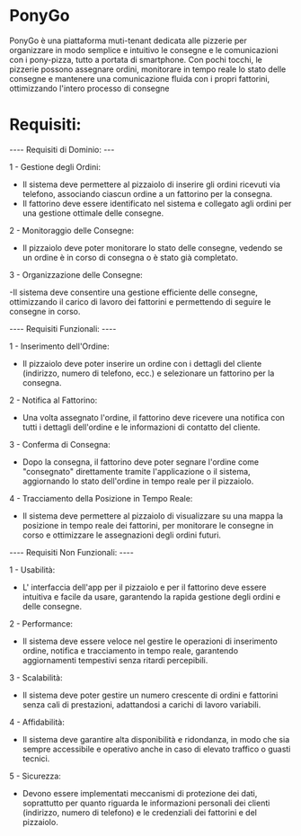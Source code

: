 # PonyGo
PonyGo è una piattaforma muti-tenant dedicata alle pizzerie per organizzare 
in modo semplice e intuitivo le consegne e le comunicazioni con i pony-pizza,
tutto a portata di smartphone. Con pochi tocchi, le pizzerie possono assegnare 
ordini, monitorare in tempo reale lo stato delle consegne e mantenere una 
comunicazione fluida con i propri fattorini, ottimizzando l'intero processo di consegne
# Requisiti:

---- Requisiti di Dominio: ---

 1 - Gestione degli Ordini:

- Il sistema deve permettere al pizzaiolo di inserire gli ordini ricevuti via telefono, associando ciascun ordine a un fattorino per la consegna.
- Il fattorino deve essere identificato nel sistema e collegato agli ordini per una gestione ottimale delle consegne.

2 - Monitoraggio delle Consegne:

- Il pizzaiolo deve poter monitorare lo stato delle consegne, vedendo se un ordine è in corso di consegna o è stato già completato.

3 - Organizzazione delle Consegne:

-Il sistema deve consentire una gestione efficiente delle consegne, ottimizzando il carico di lavoro dei fattorini e permettendo di seguire le consegne in corso.

---- Requisiti Funzionali: ----

 1 - Inserimento dell'Ordine:

- Il pizzaiolo deve poter inserire un ordine con i dettagli del cliente (indirizzo, numero di telefono, ecc.) e selezionare un fattorino per la consegna.

 2 - Notifica al Fattorino:

- Una volta assegnato l'ordine, il fattorino deve ricevere una notifica con tutti i dettagli dell'ordine e le informazioni di contatto del cliente.

 3 - Conferma di Consegna:

- Dopo la consegna, il fattorino deve poter segnare l'ordine come "consegnato" direttamente tramite l'applicazione o il sistema, aggiornando lo stato dell'ordine in tempo reale per il pizzaiolo.

 4 - Tracciamento della Posizione in Tempo Reale:

- Il sistema deve permettere al pizzaiolo di visualizzare su una mappa la posizione in tempo reale dei fattorini, per monitorare le consegne in corso e ottimizzare le assegnazioni degli ordini futuri.

---- Requisiti Non Funzionali: ----

 1 - Usabilità:

- L' interfaccia dell'app per il pizzaiolo e per il fattorino deve essere intuitiva e facile da usare, garantendo la rapida gestione degli ordini e delle consegne.

 2 - Performance:

- Il sistema deve essere veloce nel gestire le operazioni di inserimento ordine, notifica e tracciamento in tempo reale, garantendo aggiornamenti tempestivi senza ritardi percepibili.

3 - Scalabilità:

- Il sistema deve poter gestire un numero crescente di ordini e fattorini senza cali di prestazioni, adattandosi a carichi di lavoro variabili.

 4 - Affidabilità:

- Il sistema deve garantire alta disponibilità e ridondanza, in modo che sia sempre accessibile e operativo anche in caso di elevato traffico o guasti tecnici.

 5 - Sicurezza:

- Devono essere implementati meccanismi di protezione dei dati, soprattutto per quanto riguarda le informazioni personali dei clienti (indirizzo, numero di telefono) e le credenziali dei fattorini e del pizzaiolo.
